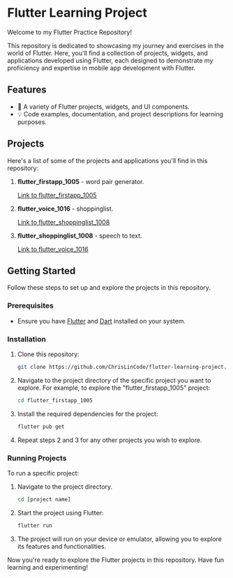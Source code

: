 # Flutter Learning Project

Welcome to my Flutter Practice Repository!

This repository is dedicated to showcasing my journey and exercises in the world of Flutter. Here, you'll find a collection of projects, widgets, and applications developed using Flutter, each designed to demonstrate my proficiency and expertise in mobile app development with Flutter.

## Features

- 📱 A variety of Flutter projects, widgets, and UI components.
- 💡 Code examples, documentation, and project descriptions for learning purposes.

## Projects

Here's a list of some of the projects and applications you'll find in this repository:

1. **flutter_firstapp_1005** - word pair generator.

   [Link to flutter_firstapp_1005](flutter_firstapp_1005/)
   
2. **flutter_voice_1016** - shoppinglist.

   [Link to flutter_shoppinglist_1008](flutter_shoppinglist_1008/)

3. **flutter_shoppinglist_1008** - speech to text.

   [Link to flutter_voice_1016](flutter_voice_1016/)
   
## Getting Started

Follow these steps to set up and explore the projects in this repository.

### Prerequisites

- Ensure you have [Flutter](https://flutter.dev/docs/get-started/install) and [Dart](https://dart.dev/get-dart) installed on your system.

### Installation

1. Clone this repository:

   ```sh
   git clone https://github.com/ChrisLinCode/flutter-learning-project.git
   
2. Navigate to the project directory of the specific project you want to explore. For example, to explore the "flutter_firstapp_1005" project:

   ```sh
   cd flutter_firstapp_1005

4. Install the required dependencies for the project:

   ```sh
   flutter pub get

6. Repeat steps 2 and 3 for any other projects you wish to explore.

### Running Projects

To run a specific project:

1. Navigate to the project directory.

   ```sh
   cd [project name]

3. Start the project using Flutter:

   ```sh
   flutter run

5. The project will run on your device or emulator, allowing you to explore its features and functionalities.

Now you're ready to explore the Flutter projects in this repository. Have fun learning and experimenting!


